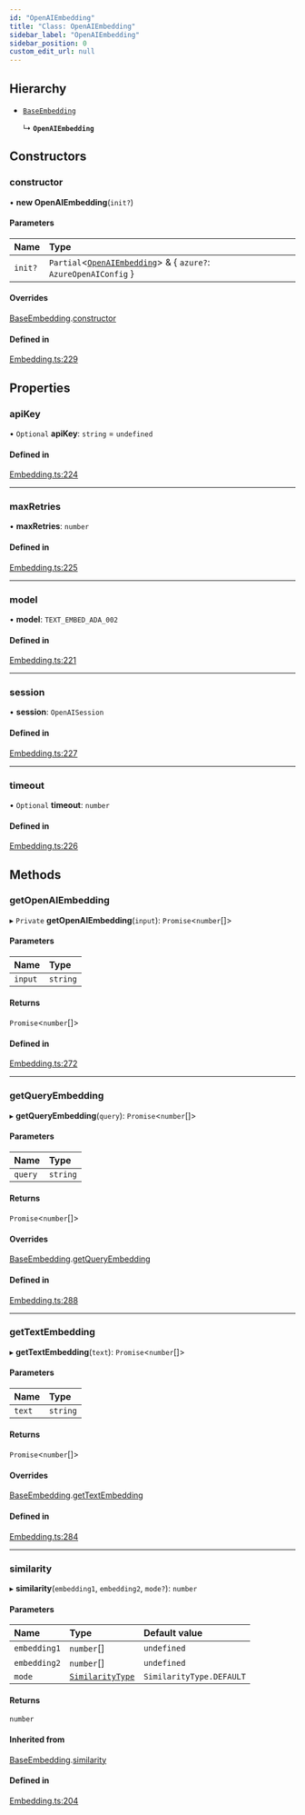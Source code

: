 ```yaml
---
id: "OpenAIEmbedding"
title: "Class: OpenAIEmbedding"
sidebar_label: "OpenAIEmbedding"
sidebar_position: 0
custom_edit_url: null
---
```


## Hierarchy

- [`BaseEmbedding`](BaseEmbedding.md)

  ↳ **`OpenAIEmbedding`**

## Constructors

### constructor

• **new OpenAIEmbedding**(`init?`)

#### Parameters

| Name | Type |
| :------ | :------ |
| `init?` | `Partial`<[`OpenAIEmbedding`](OpenAIEmbedding.md)\> & { `azure?`: `AzureOpenAIConfig`  } |

#### Overrides

[BaseEmbedding](BaseEmbedding.md).[constructor](BaseEmbedding.md#constructor)

#### Defined in

[Embedding.ts:229](https://github.com/run-llama/LlamaIndexTS/blob/main/packages/core/src/Embedding.ts#L229)

## Properties

### apiKey

• `Optional` **apiKey**: `string` = `undefined`

#### Defined in

[Embedding.ts:224](https://github.com/run-llama/LlamaIndexTS/blob/main/packages/core/src/Embedding.ts#L224)

___

### maxRetries

• **maxRetries**: `number`

#### Defined in

[Embedding.ts:225](https://github.com/run-llama/LlamaIndexTS/blob/main/packages/core/src/Embedding.ts#L225)

___

### model

• **model**: `TEXT_EMBED_ADA_002`

#### Defined in

[Embedding.ts:221](https://github.com/run-llama/LlamaIndexTS/blob/main/packages/core/src/Embedding.ts#L221)

___

### session

• **session**: `OpenAISession`

#### Defined in

[Embedding.ts:227](https://github.com/run-llama/LlamaIndexTS/blob/main/packages/core/src/Embedding.ts#L227)

___

### timeout

• `Optional` **timeout**: `number`

#### Defined in

[Embedding.ts:226](https://github.com/run-llama/LlamaIndexTS/blob/main/packages/core/src/Embedding.ts#L226)

## Methods

### getOpenAIEmbedding

▸ `Private` **getOpenAIEmbedding**(`input`): `Promise`<`number`[]\>

#### Parameters

| Name | Type |
| :------ | :------ |
| `input` | `string` |

#### Returns

`Promise`<`number`[]\>

#### Defined in

[Embedding.ts:272](https://github.com/run-llama/LlamaIndexTS/blob/main/packages/core/src/Embedding.ts#L272)

___

### getQueryEmbedding

▸ **getQueryEmbedding**(`query`): `Promise`<`number`[]\>

#### Parameters

| Name | Type |
| :------ | :------ |
| `query` | `string` |

#### Returns

`Promise`<`number`[]\>

#### Overrides

[BaseEmbedding](BaseEmbedding.md).[getQueryEmbedding](BaseEmbedding.md#getqueryembedding)

#### Defined in

[Embedding.ts:288](https://github.com/run-llama/LlamaIndexTS/blob/main/packages/core/src/Embedding.ts#L288)

___

### getTextEmbedding

▸ **getTextEmbedding**(`text`): `Promise`<`number`[]\>

#### Parameters

| Name | Type |
| :------ | :------ |
| `text` | `string` |

#### Returns

`Promise`<`number`[]\>

#### Overrides

[BaseEmbedding](BaseEmbedding.md).[getTextEmbedding](BaseEmbedding.md#gettextembedding)

#### Defined in

[Embedding.ts:284](https://github.com/run-llama/LlamaIndexTS/blob/main/packages/core/src/Embedding.ts#L284)

___

### similarity

▸ **similarity**(`embedding1`, `embedding2`, `mode?`): `number`

#### Parameters

| Name | Type | Default value |
| :------ | :------ | :------ |
| `embedding1` | `number`[] | `undefined` |
| `embedding2` | `number`[] | `undefined` |
| `mode` | [`SimilarityType`](../enums/SimilarityType.md) | `SimilarityType.DEFAULT` |

#### Returns

`number`

#### Inherited from

[BaseEmbedding](BaseEmbedding.md).[similarity](BaseEmbedding.md#similarity)

#### Defined in

[Embedding.ts:204](https://github.com/run-llama/LlamaIndexTS/blob/main/packages/core/src/Embedding.ts#L204)
